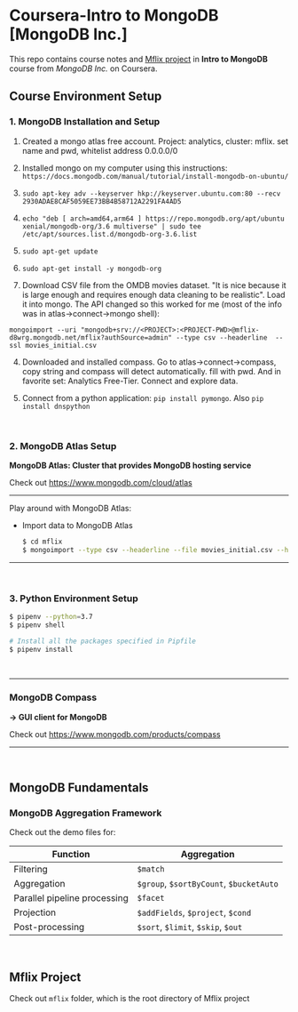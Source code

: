# Coursera-Intro to MongoDB   [MongoDB Inc.]

This repo contains course notes and <u>Mflix project</u> in **Intro to MongoDB** course from *MongoDB Inc.* on Coursera.

## Course Environment Setup

### 1. MongoDB Installation and Setup

1. Created a mongo atlas free account. Project: analytics, cluster: mflix. set name and pwd, whitelist address 0.0.0.0/0


2. Installed mongo on my computer using this instructions: `https://docs.mongodb.com/manual/tutorial/install-mongodb-on-ubuntu/`
  1. `sudo apt-key adv --keyserver hkp://keyserver.ubuntu.com:80 --recv 2930ADAE8CAF5059EE73BB4B58712A2291FA4AD5`
  2. `echo "deb [ arch=amd64,arm64 ] https://repo.mongodb.org/apt/ubuntu xenial/mongodb-org/3.6 multiverse" | sudo tee /etc/apt/sources.list.d/mongodb-org-3.6.list`
  3. `sudo apt-get update`
  4. `sudo apt-get install -y mongodb-org`

3. Download CSV file from the OMDB movies dataset. "It is nice because it is large enough and requires enough data cleaning to be realistic". Load it into mongo. The API changed so this worked for me (most of the info was in atlas->connect->mongo shell):

```
mongoimport --uri "mongodb+srv://<PROJECT>:<PROJECT-PWD>@mflix-d8wrg.mongodb.net/mflix?authSource=admin" --type csv --headerline  --ssl movies_initial.csv
```

4. Downloaded and installed compass. Go to atlas->connect->compass, copy string and compass will detect automatically. fill with pwd. And in favorite set: Analytics Free-Tier. Connect and explore data.

5. Connect from a python application: `pip install pymongo`. Also `pip install dnspython`

<br>

### 2. MongoDB Atlas Setup

**MongoDB Atlas: Cluster that provides MongoDB hosting service**

Check out https://www.mongodb.com/cloud/atlas

***

Play around with MongoDB Atlas:

* Import data to MongoDB Atlas

  ```bash
  $ cd mflix
  $ mongoimport --type csv --headerline --file movies_initial.csv --host "Cluster0-shard-0/cluster0-shard-00-00-hanbs.mongodb.net:27017,cluster0-shard-00-01-hanbs.mongodb.net:27017,cluster0-shard-00-02-hanbs.mongodb.net:27017" --db mflix --collection movies_initial --authenticationDatabase admin --ssl --username <username> --password <password>
  ```

***

<br>

### 3. Python Environment Setup

```bash
$ pipenv --python=3.7
$ pipenv shell

# Install all the packages specified in Pipfile
$ pipenv install
```

<br>

***

### MongoDB Compass

**-> GUI client for MongoDB**

Check out https://www.mongodb.com/products/compass

***

<br>

## MongoDB Fundamentals



### MongoDB Aggregation Framework

Check out the demo files for:

| Function                     | Aggregation                             |
| ---------------------------- | --------------------------------------- |
| Filtering                    | `$match`                                |
| Aggregation                  | `$group`, `$sortByCount`, `$bucketAuto` |
| Parallel pipeline processing | `$facet`                                |
| Projection                   | `$addFields`, `$project`, `$cond`       |
| Post-processing              | `$sort`, `$limit`, `$skip`, `$out`      |

<br>

## Mflix Project

Check out `mflix` folder, which is the root directory of Mflix project